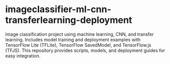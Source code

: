 # imageclassifier-ml-cnn-transferlearning-deployment
Image classification project using machine learning, CNN, and transfer learning. Includes model training and deployment examples with TensorFlow Lite (TFLite), TensorFlow SavedModel, and TensorFlow.js (TFJS). This repository provides scripts, models, and deployment guides for easy integration.
